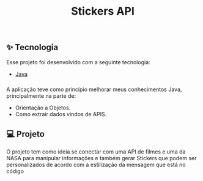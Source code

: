 <h1 align="center">
   Stickers API
</h1>

<br>

## ✨ Tecnologia

Esse projeto foi desenvolvido com a seguinte tecnologia:

- [Java](https://www.java.com/pt-BR/)

### 

A aplicação teve como princípio melhorar meus conhecimentos Java, principalmente na parte de:
- Orientação a Objetos.
- Como extrair dados vindos de APIS.

## 💻 Projeto

O projeto tem como ideia se conectar com uma API de filmes e uma da NASA para manipular informações e também gerar Stickers que podem ser personalizados de acordo com a estilização da mensagem que está no código
